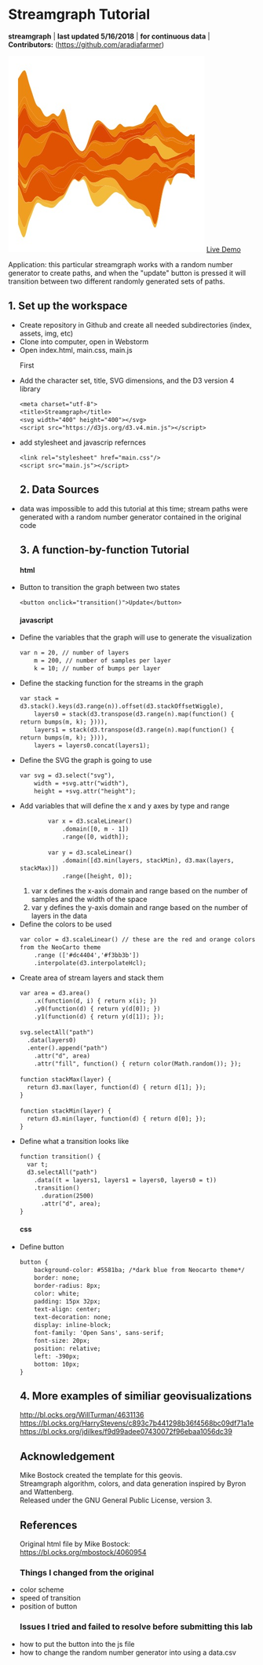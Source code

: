 # Streamgraph Tutorial

**streamgraph** | **last updated 5/16/2018** | **for continuous data** | **Contributors:** (https://github.com/aradiafarmer)

![streamgraph](assets/streamgraph.jpg "streamgraph")
[Live Demo](http://geoviz.ceoas.oregonstate.edu/neocarto/modules/charts/streamgraph_1/index.html)


Application: this particular streamgraph works with a random number generator to create paths,
and when the "update" button is pressed it will transition between two different randomly
generated sets of paths.

## 1\. Set up the workspace
<ul>
<li>Create repository in Github and create all needed subdirectories (index, assets, img, etc)
<li>Clone into computer, open in Webstorm
<li>Open index.html, main.css, main.js

First <li>Add the character set, title, SVG dimensions, and the D3 version 4 library

    <meta charset="utf-8">
    <title>Streamgraph</title>
    <svg width="400" height="400"></svg>
    <script src="https://d3js.org/d3.v4.min.js"></script>


<li> add stylesheet and javascrip refernces

    <link rel="stylesheet" href="main.css"/>
    <script src="main.js"></script>


## 2\. Data Sources
<li> data was impossible to add this tutorial at this time; stream paths were generated with a random
number generator contained in the original code

## 3\. A function-by-function Tutorial

#### html
<li> Button to transition the graph between two states

    <button onclick="transition()">Update</button>

#### javascript
<li>Define the variables that the graph will use to generate the visualization

    var n = 20, // number of layers
        m = 200, // number of samples per layer
        k = 10; // number of bumps per layer

<li>Define the stacking function for the streams in the graph

    var stack = d3.stack().keys(d3.range(n)).offset(d3.stackOffsetWiggle),
        layers0 = stack(d3.transpose(d3.range(n).map(function() { return bumps(m, k); }))),
        layers1 = stack(d3.transpose(d3.range(n).map(function() { return bumps(m, k); }))),
        layers = layers0.concat(layers1);

<li>Define the SVG the graph is going to use

    var svg = d3.select("svg"),
        width = +svg.attr("width"),
        height = +svg.attr("height");

<li>Add variables that will define the x and y axes by type and range

            var x = d3.scaleLinear()
                .domain([0, m - 1])
                .range([0, width]);

            var y = d3.scaleLinear()
                .domain([d3.min(layers, stackMin), d3.max(layers, stackMax)])
                .range([height, 0]);

1. var x defines the x-axis domain and range based on the number of samples and the width of the space
2. var y defines the y-axis domain and range based on the number of layers in the data

<li>Define the colors to be used

    var color = d3.scaleLinear() // these are the red and orange colors from the NeoCarto theme
        .range (['#dc4404','#f3bb3b'])
        .interpolate(d3.interpolateHcl);

<li>Create area of stream layers and stack them

    var area = d3.area()
        .x(function(d, i) { return x(i); })
        .y0(function(d) { return y(d[0]); })
        .y1(function(d) { return y(d[1]); });

    svg.selectAll("path")
      .data(layers0)
      .enter().append("path")
        .attr("d", area)
        .attr("fill", function() { return color(Math.random()); });

    function stackMax(layer) {
      return d3.max(layer, function(d) { return d[1]; });
    }

    function stackMin(layer) {
      return d3.min(layer, function(d) { return d[0]; });
    }

<li>Define what a transition looks like

    function transition() {
      var t;
      d3.selectAll("path")
        .data((t = layers1, layers1 = layers0, layers0 = t))
        .transition()
          .duration(2500)
          .attr("d", area);
    }

#### css
<li> Define button

    button {
        background-color: #5581ba; /*dark blue from Neocarto theme*/
        border: none;
        border-radius: 8px;
        color: white;
        padding: 15px 32px;
        text-align: center;
        text-decoration: none;
        display: inline-block;
        font-family: 'Open Sans', sans-serif;
        font-size: 20px;
        position: relative;
        left: -390px;
        bottom: 10px;
    }


## 4\. More examples of similiar geovisualizations
http://bl.ocks.org/WillTurman/4631136
<br>
https://bl.ocks.org/HarryStevens/c893c7b441298b36f4568bc09df71a1e
<br>
https://bl.ocks.org/jdilkes/f9d99adee07430072f96ebaa1056dc39


## Acknowledgement
Mike Bostock created the template for this geovis.
<br>
Streamgraph algorithm, colors, and data generation inspired by Byron and Wattenberg.
<br>
Released under the GNU General Public License, version 3.
## References
Original html file by Mike Bostock: https://bl.ocks.org/mbostock/4060954

### Things I changed from the original
<li> color scheme
<li> speed of transition
<li> position of button

### Issues I tried and failed to resolve before submitting this lab
<li> how to put the button into the js file
<li> how to change the random number generator into using a data.csv
